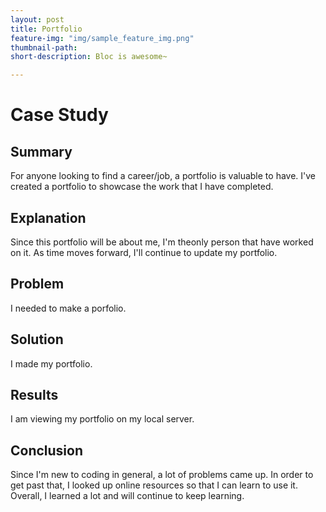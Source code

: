 ```yaml
---
layout: post
title: Portfolio
feature-img: "img/sample_feature_img.png"
thumbnail-path: 
short-description: Bloc is awesome~

---
```

# Case Study

## Summary
For anyone looking to find a career/job, a portfolio is valuable to have. I've created a portfolio to showcase the work that I have completed.

## Explanation
Since this portfolio will be about me, I'm theonly person that have worked on it. As time moves forward, I'll continue to update my portfolio.

## Problem
I needed to make a porfolio.

## Solution
I made my portfolio.

## Results
I am viewing my portfolio on my local server.

## Conclusion
Since I'm new to coding in general, a lot of problems came up. In order to get past that, I looked up online resources so that I can learn to use it. Overall, I learned a lot and will continue to keep learning.